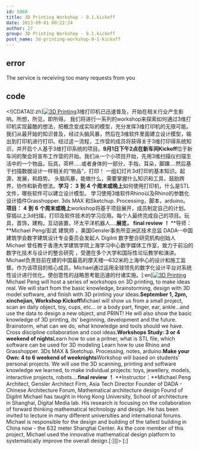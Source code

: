 ```yaml
---
id: 5868
title: 3D Printing Workshop - 9.1.kickoff
date: 2013-09-01 00:22:24
author: 27
group: 3D Printing Workshop - 9.1.kickoff
post_name: 3d-printing-workshop-9-1-kickoff
---
```


## error
The service is receiving too many requests from you

## code
 <!\[CDATA\[\[:zh\][![3D Printing](http://139.162.84.35/wp-content/uploads/2013/08/3D-Printing1.jpg)](http://139.162.84.35/wp-content/uploads/2013/08/3D-Printing1.jpg)3维打印机已迅速普及，开始在相关行业产生影响。所想，所见，即所得。 我们将进行一系列的workshop来探索如何通过3维打印机实现最酷的想法，把概念变成实际的模型，充分发挥3维打印机的无限可能。我们从最开始的知识普及，经过头脑风暴，然后在3维软件里面建立设计模型，输出到打印机进行打印。经过这一流程，工作营的成员将获得关于3维打印得系统知识，并开启个人基于3维打印系统的项目。**9月1日下午2点在新车间Kickoff**位于新车间的聚会将宣布工作营的开始。我们从一个小项目开始，先用3维扫描仪扫描生活中的一个物品，玩具，茶杯…..或者身体的一部分，手指，耳朵，脚踝….然后基于扫描数据设计一样相关的“物品”，打印！ 一组幻灯片3d打印的基本知识。起源，发展，和趋势。 头脑风暴，能做什么，需要掌握什么知识和工具，鼓励跨界，协作和新奇想法。**学习：** **3** **到** **4** **个周末或晚上**如何使用打印机，什么是STL文件，哪些软件可以建立设计模型。 学习使用3维软件Rhino以及Rhino的参数化设计插件Grasshopper. 3ds MAX 和Sketchup. Processing，脚本，arduino。**项目：** **4** **到** **6** **个周末或晚上**workshop将基于项目展开，成员制定自己的计划。穿插以上3d扫描，打印及软件技术的学习应用。每个人最终完成自己的项目。玩具，首饰，建构，互动装置，环太平洋机器人….**展览，** **final review** **！** **导师：**Michael Peng/彭武 建筑师 ，美国Gensler事务所亚洲区技术总监 DADA--中国建筑学会数字建筑设计专业委员会发起人 DigiInt 数字整合研究机构创始人 Michael 曾任教于香港大学建筑学院上海学习中心数字媒体工作室，致力于前沿的数字化技术与设计的整合研究 ，受邀在多个大学和国际性论坛教学和演讲。Michael负责目前在建的中国最高的摩天楼—632米的上海中心的设计和施工监督。作为该项目的核心成员，Michael通过运用全球领先的数字化设计平台对系统性设计进行优化。使创意性的战略思考能迅速的付诸实施。\[:en\][![3D Printing](http://139.162.84.35/wp-content/uploads/2013/08/3D-Printing1.jpg)](http://139.162.84.35/wp-content/uploads/2013/08/3D-Printing1.jpg)Michael Peng will host a series of workshops on 3D printing, to make ideas real. We will start from the basic knowledge, brainstorming, design with 3D model software, and finish with 3D printing your ideas.**September 1, 2pm, xinchejian, Workshop Kickoff**Michael will show us from a small project, scan an daily object, toy, cups, etc... or a body part, finger, ear, ankle...and use the data to design a new object, and PRINT! He will also show the basic knowledge of 3D printing, its' beginning, development and the future. Brainstorm, what can we do, what knowledge and tools should we have. Cross discipline collaboration and cool ideas.**Workshops Study: 3 or 4 weekend of nights**Learn how to use a pritner, what is STL file, which software can be used for 3D modeling Learn how to use Rhino and Grasshopper. 3Ds MAX & Sketchup. Processing, notes, arduino.**Make your Own: 4 to 6 weekend of weeknights**Workshop will based on students' personal projects. We will use the 3D scanning, printing and software knowledge we learned, to make individual projects: toys, jewellery, models, interactive projects, robots....**final review** **！** **Instructor：**Michael Peng Architect, Gensler Architect Firm, Asia Tech Director Founder of DADA - Chinese Architecture Forum, Mathematical architecture design Found of DigiInt Michael has taught in Hong Kong University, School of architecture in Shanghai, Digital Media lab. His research is focusing on the collaboration of forward thinking mathematical technology and design. He has been invited to lecture in many different universities and international forums. Michael is responsible for the design and building of the tallest building in China now - the 632 meter Shanghai Center. As the core member of this project, Michael used the innovative mathematical design platform to systematically improve the overall design.\[:\]\]\]> \[:\]
